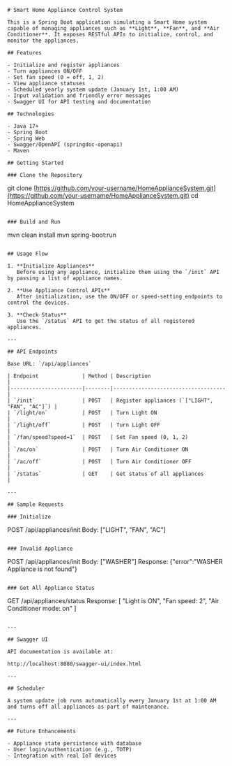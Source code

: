 ```
# Smart Home Appliance Control System

This is a Spring Boot application simulating a Smart Home system capable of managing appliances such as **Light**, **Fan**, and **Air Conditioner**. It exposes RESTful APIs to initialize, control, and monitor the appliances.

## Features

- Initialize and register appliances
- Turn appliances ON/OFF
- Set fan speed (0 = off, 1, 2)
- View appliance statuses
- Scheduled yearly system update (January 1st, 1:00 AM)
- Input validation and friendly error messages
- Swagger UI for API testing and documentation

## Technologies

- Java 17+
- Spring Boot
- Spring Web
- Swagger/OpenAPI (springdoc-openapi)
- Maven

## Getting Started

### Clone the Repository

```

git clone [https://github.com/your-username/HomeApplianceSystem.git](https://github.com/your-username/HomeApplianceSystem.git)
cd HomeApplianceSystem

```

### Build and Run

```

mvn clean install
mvn spring-boot\:run

```

## Usage Flow

1. **Initialize Appliances**  
   Before using any appliance, initialize them using the `/init` API by passing a list of appliance names.

2. **Use Appliance Control APIs**  
   After initialization, use the ON/OFF or speed-setting endpoints to control the devices.

3. **Check Status**  
   Use the `/status` API to get the status of all registered appliances.

---

## API Endpoints

Base URL: `/api/appliances`

| Endpoint              | Method | Description                        |
|-----------------------|--------|------------------------------------|
| `/init`               | POST   | Register appliances (`["LIGHT", "FAN", "AC"]`) |
| `/light/on`           | POST   | Turn Light ON                      |
| `/light/off`          | POST   | Turn Light OFF                     |
| `/fan/speed?speed=1`  | POST   | Set Fan speed (0, 1, 2)            |
| `/ac/on`              | POST   | Turn Air Conditioner ON            |
| `/ac/off`             | POST   | Turn Air Conditioner OFF           |
| `/status`             | GET    | Get status of all appliances       |

---

## Sample Requests

### Initialize

```

POST /api/appliances/init
Body: \["LIGHT", "FAN", "AC"]

```

### Invalid Appliance

```

POST /api/appliances/init
Body: \["WASHER"]
Response: {"error":"WASHER Appliance is not found"}

```

### Get All Appliance Status

```

GET /api/appliances/status
Response:
\[
"Light is ON",
"Fan speed: 2",
"Air Conditioner mode: on"
]

```

---

## Swagger UI

API documentation is available at:

http://localhost:8080/swagger-ui/index.html

---

## Scheduler

A system update job runs automatically every January 1st at 1:00 AM and turns off all appliances as part of maintenance.

---

## Future Enhancements

- Appliance state persistence with database
- User login/authentication (e.g., TOTP)
- Integration with real IoT devices
